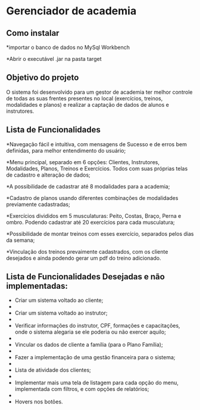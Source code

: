 # Gerenciador de academia

## Como instalar
*importar o banco de dados no MySql Workbench

*Abrir o executável .jar na pasta target

## Objetivo do projeto
O sistema foi desenvolvido para um gestor de academia ter melhor controle de todas as suas frentes presentes no local (exercícios, treinos, modalidades e planos) e realizar a captação de dados de alunos e instrutores.
 
## Lista de Funcionalidades
*Navegação fácil e intuitiva, com mensagens de Sucesso e de erros bem definidas, para melhor entendimento do usuário;

*Menu principal, separado em 6 opções: Clientes, Instrutores, Modalidades, Planos, Treinos e Exercícios. Todos com suas próprias telas de cadastro e alteração de dados;

*A possibilidade de cadastrar até 8 modalidades para a academia;

*Cadastro de planos usando diferentes combinações de modalidades previamente cadastradas;

*Exercícios divididos em 5 musculaturas: Peito, Costas, Braço, Perna e ombro. Podendo cadastrar até 20 exercícios para cada musculatura;

*Possibilidade de montar treinos com esses exercício, separados pelos dias da semana;

*Vinculação dos treinos prevaimente cadastrados, com os cliente desejados e ainda podendo gerar um pdf do treino adicionado.



## Lista de Funcionalidades Desejadas e não implementadas:
* Criar um sistema voltado ao cliente;
* 
* Criar um sistema voltado ao instrutor;
* 
* Verificar informações do instrutor, CPF, formações e capacitações, onde o sistema alegaria se ele poderia ou não exercer aquilo;
* 
* Vincular os dados de cliente a família (para o Plano Família);
* 
* Fazer a implementação de uma gestão financeira para o sistema;
* 
* Lista de atividade dos clientes;
* 
* Implementar mais uma tela de listagem para cada opção do menu, implementada com filtros, e com opções de relatórios;
* 
* Hovers nos botões.
